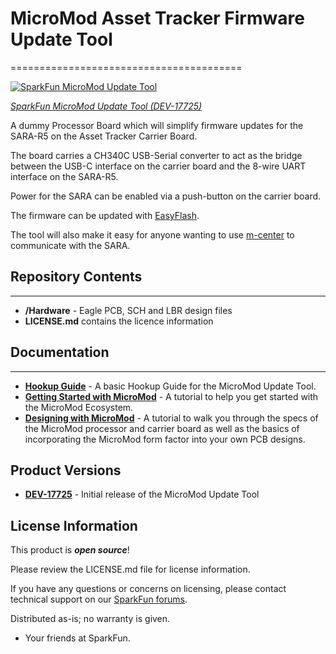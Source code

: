 # MicroMod Asset Tracker Firmware Update Tool
========================================

[![SparkFun MicroMod Update Tool](https://cdn.sparkfun.com/assets/parts/1/6/8/3/6/17725-SparkFun_MicroMod_Update_Tool-01.jpg)](https://www.sparkfun.com/products/17725)

[*SparkFun MicroMod Update Tool (DEV-17725)*](https://www.sparkfun.com/products/17725)

A dummy Processor Board which will simplify firmware updates for the SARA-R5 on the Asset Tracker Carrier Board.

The board carries a CH340C USB-Serial converter to act as the bridge between the USB-C interface on the carrier board and the 8-wire UART interface on the SARA-R5.

Power for the SARA can be enabled via a push-button on the carrier board.

The firmware can be updated with [EasyFlash](https://www.u-blox.com/sites/default/files/SARA-R5-FW-Update_AppNote_%28UBX-20033314%29.pdf).

The tool will also make it easy for anyone wanting to use [m-center](https://www.u-blox.com/en/product/m-center) to communicate with the SARA.

## Repository Contents
---------------------

* **/Hardware** - Eagle PCB, SCH and LBR design files
* **LICENSE.md** contains the licence information

## Documentation
----------------
* **[Hookup Guide](https://learn.sparkfun.com/tutorials/micromod-update-tool-hookup-guide)** - A basic Hookup Guide for the MicroMod Update Tool.
* **[Getting Started with MicroMod](https://learn.sparkfun.com/tutorials/getting-started-with-micromod)** - A tutorial to help you get started with the MicroMod Ecosystem. 
* **[Designing with MicroMod](https://learn.sparkfun.com/tutorials/designing-with-micromod)** - A tutorial to walk you through the specs of the MicroMod processor and carrier board as well as the basics of incorporating the MicroMod form factor into your own PCB designs.

## Product Versions

* **[DEV-17725](https://www.sparkfun.com/products/17725)** - Initial release of the MicroMod Update Tool

License Information
-------------------

This product is _**open source**_! 

Please review the LICENSE.md file for license information. 

If you have any questions or concerns on licensing, please contact technical support on our [SparkFun forums](https://forum.sparkfun.com/viewforum.php?f=152).

Distributed as-is; no warranty is given.

- Your friends at SparkFun.
